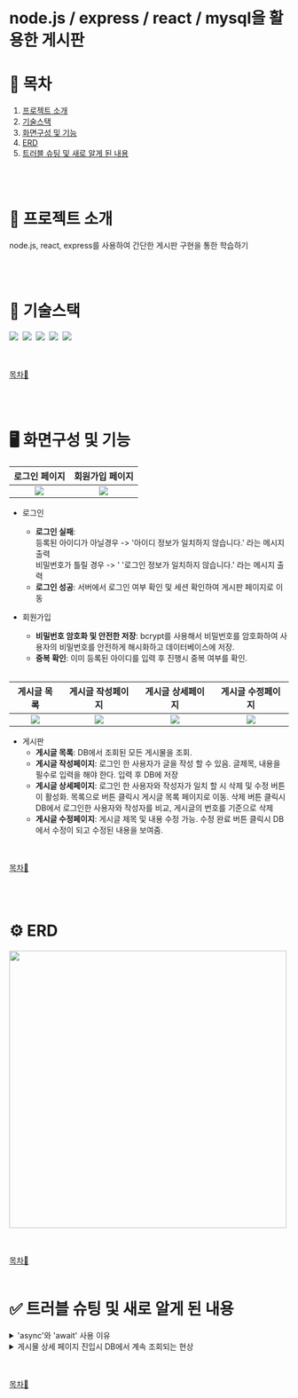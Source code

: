 # node.js / express / react / mysql을 활용한 게시판

# 📖 목차

1. [프로젝트 소개](#-프로젝트-소개)
2. [기술스택](#-기술스택)
3. [화면구성 및 기능](#%EF%B8%8F-화면구성-및-기능)
4. [ERD](#%EF%B8%8F-erd)
5. [트러블 슈팅 및 새로 알게 된 내용](#-트러블-슈팅-및-새로-알게-된-내용)


<br><br>

# 📃 프로젝트 소개
node.js, react, express를 사용하여 간단한 게시판 구현을 통한 학습하기


<br><br>

# 🚨 기술스택

<img src="https://img.shields.io/badge/Visual%20Studio%20Code-0078d7.svg?style=for-the-badge&logo=visual-studio-code&logoColor=white"/>&nbsp;
<img src="https://img.shields.io/badge/github-FC6D26?style=for-the-badge&logo=github&logoColor=white">&nbsp;
<img src="https://img.shields.io/badge/react-%2320232a.svg?style=for-the-badge&logo=react&logoColor=%2361DAFB">&nbsp;
<img src="https://img.shields.io/badge/node.js-6DA55F?style=for-the-badge&logo=node.js&logoColor=white">&nbsp;
<img src="https://img.shields.io/badge/mysql-4479A1.svg?style=for-the-badge&logo=mysql&logoColor=white">&nbsp;


<br><br>
[목차🔺](#-목차)


<br><br>
# 🖥️ 화면구성 및 기능
<table>
  <thead>
    <tr>
      <th style="text-align: center;">로그인 페이지</th>
      <th style="text-align: center;">회원가입 페이지</th>
    </tr>
  </thead>
  <tbody>
    <tr>
      <td align="center">
	      <img src="https://github.com/user-attachments/assets/283ac291-23cf-41f9-a850-d11a594faeec">
      </td>
      <td align="center">
	      <img src="https://github.com/user-attachments/assets/ba4c7e72-d65d-49e8-92cd-93e80978d229">
      </td>
    </tr>
  </tbody>
</table>

- 로그인
  - **로그인 실패**: <br>
     등록된 아이디가 아닐경우 -> '아이디 정보가 일치하지 않습니다.' 라는 메시지 출력 <br>
     비밀번호가 틀릴 경우 -> ' '로그인 정보가 일치하지 않습니다.' 라는 메시지 출력 <br> 
  - **로그인 성공**: 서버에서 로그인 여부 확인 및 세션 확인하여 게시판 페이지로 이동

- 회원가입 
  - **비밀번호 암호화 및 안전한 저장**: bcrypt를 사용해서 비밀번호를 암호화하여 사용자의 비밀번호를 안전하게 해시화하고 데이터베이스에 저장.
  - **중복 확인**: 이미 등록된 아이디를 입력 후 진행시 중복 여부를 확인.
  </br></br>

<table>
  <thead>
    <tr>
      <th style="text-align: center;">게시글 목록</th>
      <th style="text-align: center;">게시글 작성페이지</th>
      <th style="text-align: center;">게시글 상세페이지</th>
      <th style="text-align: center;">게시글 수정페이지</th>
    </tr>
  </thead>
  <tbody>
    <tr>
        <td align="center">
	        <img src="https://github.com/user-attachments/assets/a9d984f5-de26-416b-890f-f7e6335f0e67">
        </td>
        <td align="center">
	        <img src="https://github.com/user-attachments/assets/4808c346-2734-4ebb-a410-7414588b484b">
        </td>
        <td align="center">
	        <img src="https://github.com/user-attachments/assets/624fa259-c001-46bc-9e13-20be4f14d736">
        </td>
        <td align="center">
	        <img src="https://github.com/user-attachments/assets/3ff6c4bf-39e6-49a3-974c-155512d31eab">
        </td>
    </tr>
  </tbody>
</table>

- 게시판 
  - **게시글 목록**: DB에서 조회된 모든 게시물을 조회.
  - **게시글 작성페이지**: 로그인 한 사용자가 글을 작성 할 수 있음. 글제목, 내용을 필수로 입력을 해야 한다. 입력 후 DB에 저장
  - **게시글 상세페이지**: 로그인 한 사용자와 작성자가 일치 할 시 삭제 및 수정 버튼이 활성화. 목록으로 버튼 클릭시 게시글 목록 페이지로 이동. 삭제 버튼 클릭시 DB에서 로그인한 사용자와 작성자를 비교, 게시글의 번호를 기준으로 삭제
  - **게시글 수정페이지**: 게시글 제목 및 내용 수정 가능. 수정 완료 버튼 클릭시 DB에서 수정이 되고 수정된 내용을 보여줌.


<br><br>
[목차🔺](#-목차)

<br><br>

# ⚙️ ERD

<img src="https://github.com/user-attachments/assets/ff458308-d448-4e06-be81-6175ff87c173" width="500"/>

<br><br>
[목차🔺](#-목차)
<br><br>


# ✅ 트러블 슈팅 및 새로 알게 된 내용

<details>
    <summary>'async'와 'await' 사용 이유</summary>
    <br>

```java
  const handleUpdate = async () => {
    try {
      const updatedPost = {
        postTitle: editTitle,
        postContent: editContent
      };

      const response = await fetch(`http://localhost:3001/${postId}`, {
        method: 'PUT',
        headers: { 'Content-Type': 'application/json' },
        body: JSON.stringify(updatedPost)
      });

      if (!response.ok) {
        throw new Error('Network response was not ok');
      }

      await fetchPost();
      setIsEditing(false);
      alert('게시물이 수정되었습니다.');
    } catch (error) {
      console.error('Error updating post:', error);
    }
  };
```

- 'async'와 'await' 사용 이유
 1. 비동기 요청 처리:
  fetch와 같은 네트워크 요청 함수는 비동기로 작동하며, fetch 함수는 Promise(어떤 작업에 관한 '상태 정보'를 갖고 있는 객체) 객체를 반환한다. async 함수를 사용하면 await 키워드를 통해 Promise의 결과를 기다릴 수 있으며, 비동기 작업의 결과를 기다리면서도 코드의 흐름이 동기식처럼 보이게 작성할 수 있다.

 2. 에러 처리:
  async 함수 내에서 await를 사용하면, 비동기 작업이 실패할 경우 try...catch 문을 사용하여 에러를 쉽게 처리할 수 있고, 이때 비동기 작업이 성공하거나 실패하는 경우에 대한 처리를 보다 간단하게 만들어줄 수 있다.

</br></br>  
</details>

<details>
    <summary>게시물 상세 페이지 진입시 DB에서 계속 조회되는 현상</summary>
    <br>
    
- 변경 전

```java
function BoardDetail(props) {
  const [content, setContent] = useState("");
  const [post, setPost] = useState("");
  const postId = props.postId;

  
    // 데이터 가져오기
    fetch(http://localhost:3001/${postId}, {
      method: 'GET',
      headers: {
        'Content-Type': 'application/json'
      }
    })
    .then(res => {
      if (!res.ok) {
        throw new Error('Network response was not ok');
      }
      return res.json();
    })
    .then(json => {
      setPost(json); // 상태 업데이트
    })
    .catch(error => {
      console.error('Error fetching post:', error);
    });
                        .
                        .
                        .
```

- 변경 후
```java
function BoardDetail(props) {
  const [post, setPost] = useState({});
  const postId = props.postId;
  const userName = props.userName;
  const [isEditing, setIsEditing] = useState(false);
  const [editTitle, setEditTitle] = useState("");
  const [editContent, setEditContent] = useState("");

  useEffect(() => {
    fetchPost();
  }, [postId]);

  const fetchPost = async () => {
    try {
      const response = await fetch(`http://localhost:3001/${postId}`, {
        method: 'GET',
        headers: {
          'Content-Type': 'application/json'
        }
      });

      if (!response.ok) {
        throw new Error('Network response was not ok');
      }

      const json = await response.json();
      setPost(json);
      setEditTitle(json.postTitle);
      setEditContent(json.postContent);
    } catch (error) {
      console.error('Error fetching post:', error);
    }
  };
                        .
                        .
                        .
```
- useEffect의 종속성 배열을 이용하여 데이터 fetching을 한 번만 수행
- 게시물 상세 정보를 이미 로드한 경우 다시 로드하지 않도록 하기(postId가 기준)

</details>


<br><br>
[목차🔺](#-목차)
